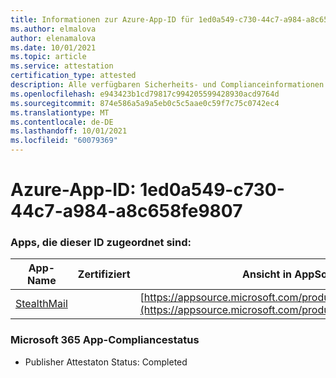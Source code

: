 ```yaml
---
title: Informationen zur Azure-App-ID für 1ed0a549-c730-44c7-a984-a8c658fe9807
ms.author: elmalova
author: elenamalova
ms.date: 10/01/2021
ms.topic: article
ms.service: attestation
certification_type: attested
description: Alle verfügbaren Sicherheits- und Complianceinformationen für 1ed0a549-c730-44c7-a984-a8c658fe9807.
ms.openlocfilehash: e943423b1cd79817c994205599428930acd9764d
ms.sourcegitcommit: 874e586a5a9a5eb0c5c5aae0c59f7c75c0742ec4
ms.translationtype: MT
ms.contentlocale: de-DE
ms.lasthandoff: 10/01/2021
ms.locfileid: "60079369"
---
```

# <a name="azure-app-id-1ed0a549-c730-44c7-a984-a8c658fe9807"></a>Azure-App-ID: 1ed0a549-c730-44c7-a984-a8c658fe9807


### <a name="apps-associated-with-this-id"></a>Apps, die dieser ID zugeordnet sind:
| **App-Name** | **Zertifiziert** | **Ansicht in AppSource** |
|--------------|---------------|-----------------------|
| [StealthMail](https://docs.microsoft.com/microsoft-365-app-certification/forward/WA200001748) |  | [https://appsource.microsoft.com/product/office/WA200001748](https://appsource.microsoft.com/product/office/WA200001748) |

### <a name="microsoft-365-app-compliance-status"></a>Microsoft 365 App-Compliancestatus
- Publisher Attestaton Status: Completed

